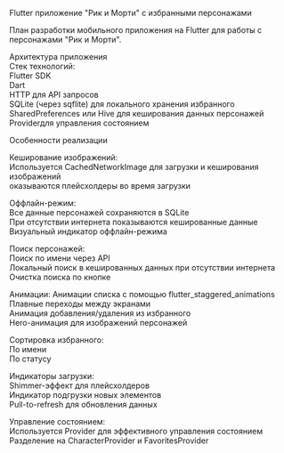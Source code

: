 Flutter приложение "Рик и Морти" с избранными персонажами<br>

План разработки мобильного приложения на Flutter для работы с персонажами "Рик и Морти".<br>

Архитектура приложения<br>
Стек технологий:<br>
Flutter SDK<br>
Dart<br>
HTTP для API запросов<br>
SQLite (через sqflite) для локального хранения избранного<br>
SharedPreferences или Hive для кеширования данных персонажей<br>
Providerдля управления состоянием<br>


Особенности реализации<br>

Кеширование изображений:<br>
    Используется CachedNetworkImage для загрузки и кеширования изображений <br>
    оказываются плейсхолдеры во время загрузки<br>

Оффлайн-режим:<br>
    Все данные персонажей сохраняются в SQLite<br>
    При отсутствии интернета показываются кешированные данные<br>
    Визуальный индикатор оффлайн-режима<br>

Поиск персонажей:<br>
    Поиск по имени через API<br>
    Локальный поиск в кешированных данных при отсутствии интернета<br>
    Очистка поиска по кнопке<br>

Анимации:
    Анимации списка с помощью flutter_staggered_animations<br>
    Плавные переходы между экранами<br>
    Анимация добавления/удаления из избранного<br>
    Hero-анимация для изображений персонажей<br>

Сортировка избранного:<br>
    По имени<br>
    По статусу<br>

Индикаторы загрузки:<br>
    Shimmer-эффект для плейсхолдеров<br>
    Индикатор подгрузки новых элементов<br>
    Pull-to-refresh для обновления данных<br>

Управление состоянием:<br>
    Используется Provider для эффективного управления состоянием<br>
    Разделение на CharacterProvider и FavoritesProvider<br>
